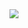 <img src="https://github.com/18520339/front-end-basic/blob/master/Simple%20social%20media/demo.png" />
